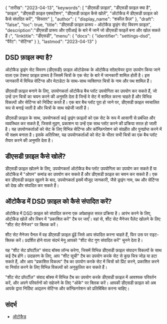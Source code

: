 {
"तारीख": "2023-04-13",
  "keywords": [
"डीएसडी फ़ाइल",
"डीएसडी फ़ाइल क्या है",
"फ़ाइल",
"डीएसडी फ़ाइल एक्सटेंशन",
"डीएसडी फ़ाइल कैसे खोलें",
"ऑटोकैड में डीएसडी फ़ाइल को कैसे संपादित करें",
"विस्तार"
],
  "author": {
"display_name": "शकील फ़ैज़"
},
"draft": "false",
"toc": true,
"title": "डीएसडी फ़ाइल प्रारूप - ऑटोकैड ड्राइंग सेट विवरण फ़ाइल",
  "description":"डीएसडी प्रारूप और एपीआई के बारे में जानें जो डीएसडी फाइलें बना और खोल सकते हैं।",
"linktitle": "डीएसडी",
  "menu": {
    "docs": {
      "identifier": "settings-dsd",
"पैरेंट": "सेटिंग्स"
}
},
"lastmod": "2023-04-13"
}

## DSD फ़ाइल क्या है?
ऑटोकैड ड्राइंग सेट विवरण (डीएसडी) फ़ाइल ऑटोडेस्क के ऑटोकैड सॉफ़्टवेयर द्वारा उपयोग किया जाने वाला एक टेक्स्ट फ़ाइल प्रारूप है जिसमें चित्रों के एक सेट के बारे में जानकारी शामिल होती है। इस जानकारी में विभिन्न सेटिंग्स और मेटाडेटा के साथ-साथ व्यक्तिगत चित्रों के नाम और पथ शामिल हैं।

डीएसडी फ़ाइल बनाने के लिए, उपयोगकर्ता ऑटोकैड बैच प्लॉट उपयोगिता का उपयोग कर सकते हैं, जो उन्हें उन चित्रों का चयन करने की अनुमति देता है जिन्हें वे सेट में शामिल करना चाहते हैं और विभिन्न विकल्पों और सेटिंग्स को निर्दिष्ट करते हैं। एक बार बैच प्लॉट पूरा हो जाने पर, डीएसडी फ़ाइल स्वचालित रूप से बनाई जाती है और चित्रों के साथ सहेजी जाती है।

डीएसडी फ़ाइल के साथ, उपयोगकर्ता कई ड्राइंग फ़ाइलों को एक सेट के रूप में आसानी से प्रबंधित और व्यवस्थित कर सकते हैं, जिससे मुद्रण, प्रकाशन या उन्हें एक साथ प्लॉट करने की प्रक्रिया सरल हो जाती है। यह उपयोगकर्ताओं को सेट के लिए विभिन्न सेटिंग्स और कॉन्फ़िगरेशन को संग्रहीत और पुनर्प्राप्त करने में भी सक्षम बनाता है। इसके अतिरिक्त, यह उपयोगकर्ताओं को सेट के भीतर सभी चित्रों का एक बैच प्लॉट तैयार करने की अनुमति देता है।

## डीएसडी फ़ाइल कैसे खोलें?
डीएसडी फ़ाइल खोलने के लिए, उपयोगकर्ता ऑटोकैड बैच प्लॉट उपयोगिता का उपयोग कर सकते हैं या ऑटोकैड में "ओपन" कमांड का उपयोग कर सकते हैं और डीएसडी फ़ाइल का चयन कर सकते हैं। एक बार डीएसडी फ़ाइल खुलने के बाद, उपयोगकर्ता इसमें मौजूद जानकारी, जैसे ड्राइंग नाम, पथ और सेटिंग्स को देख और संपादित कर सकते हैं।

## ऑटोकैड में DSD फ़ाइल को कैसे संपादित करें?
ऑटोकैड में DSD फ़ाइल को संपादित करना एक अपेक्षाकृत सरल प्रक्रिया है। आरंभ करने के लिए, ऑटोकैड खोलें और रिबन में "प्रकाशित करें" टैब पर जाएँ। वहां से, शीट सेट मैनेजर पैलेट खोलने के लिए "शीट सेट मैनेजर" पर क्लिक करें।

शीट सेट मैनेजर पैनल में वह डीएसडी फ़ाइल ढूंढें जिसे आप संपादित करना चाहते हैं, फिर उस पर राइट-क्लिक करें। प्रदर्शित होने वाला संदर्भ मेनू आपको "शीट सेट गुण संपादित करें" चुनने देता है।

यह "शीट सेट प्रॉपर्टीज़" संवाद बॉक्स लॉन्च करेगा, जिसमें विभिन्न डीएसडी फ़ाइल संपादन विकल्पों के साथ कई टैब होंगे। उदाहरण के लिए, आप "शीट सूची" टैब का उपयोग करके सेट से कुछ चित्र जोड़ या हटा सकते हैं, और आप "प्रकाशित विकल्प" टैब का उपयोग करके सेट में चित्रों को प्रिंट करने, प्रकाशित करने या निर्यात करने के लिए विभिन्न विकल्पों को अनुकूलित कर सकते हैं।

"शीट सेट प्रॉपर्टीज़" संवाद बॉक्स में विभिन्न टैब का उपयोग करके डीएसडी फ़ाइल में आवश्यक परिवर्तन करें, और अपने परिवर्तनों को सहेजने के लिए "ओके" पर क्लिक करें। आपकी डीएसडी फ़ाइल को अब आपके द्वारा निर्दिष्ट अद्यतन सेटिंग्स और कॉन्फ़िगरेशन को प्रतिबिंबित करना चाहिए।

## संदर्भ
* [ऑटोकैड](https://en.wikipedia.org/wiki/AutoCAD)

